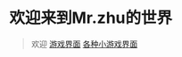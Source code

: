 # 欢迎来到Mr.zhu的世界


> 欢迎
> [游戏界面](https://15565681561.github.io/games)
> [各种小游戏界面](https://15565681561.github.io/mobelgames)